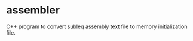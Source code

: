 assembler
=========

C++ program to convert subleq assembly text file to memory initialization file.
